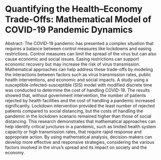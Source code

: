 # Quantifying the Health–Economy Trade-Offs: Mathematical Model of COVID-19 Pandemic Dynamics

Abstract: The COVID-19 pandemic has presented a complex situation that requires a balance between control measures like lockdowns and easing restrictions. Control measures can limit the spread of the virus but can also cause economic and social issues. Easing restrictions can support economic recovery but may increase the risk of virus transmission. Mathematical approaches can help address these trade-offs by modeling the interactions between factors such as virus transmission rates, public health interventions, and economic and social impacts. A study using a susceptible-infected-susceptible (SIS) model with modified discrete time was conducted to determine the cost of handling COVID-19. The results showed that, without government intervention, the number of patients rejected by health facilities and the cost of handling a pandemic increased significantly. Lockdown intervention provided the least number of rejected patients compared to social distancing, but the costs of handling the pandemic in the lockdown scenario remained higher than those of social distancing. This research demonstrates that mathematical approaches can help identify critical junctures in a pandemic, such as limited health system capacity or high transmission rates, that require rapid response and appropriate action. By using mathematical analysis, decision-makers can develop more effective and responsive strategies, considering the various factors involved in the virus’s spread and its impact on society and the economy.
